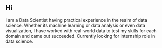 ## Hi
I am a Data Scientist having practical experience in the realm of data science. Whether its machine learning or data analysis or even data visualization,
I have worked with real-world data to test my skills for each domain and came out succeeded. Currently looking for internship role in data science.


<!--
**anastasius21/anastasius21** is a ✨ _special_ ✨ repository because its `README.md` (this file) appears on your GitHub profile.

Here are some ideas to get you started:

- 🔭 I’m currently working on ...
- 🌱 I’m currently learning ...
- 👯 I’m looking to collaborate on ...
- 🤔 I’m looking for help with ...
- 💬 Ask me about ...
- 📫 How to reach me: ...
- 😄 Pronouns: ...
- ⚡ Fun fact: ...
-->
